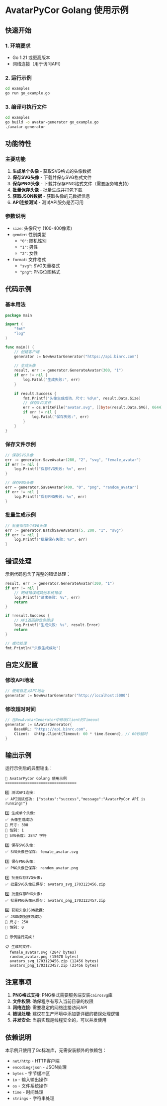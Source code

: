 # AvatarPyCor Golang 使用示例

## 快速开始

### 1. 环境要求

- Go 1.21 或更高版本
- 网络连接（用于访问API）

### 2. 运行示例

```bash
cd examples
go run go_example.go
```

### 3. 编译可执行文件

```bash
cd examples
go build -o avatar-generator go_example.go
./avatar-generator
```

## 功能特性

### 主要功能

1. **生成单个头像** - 获取SVG格式的头像数据
2. **保存SVG头像** - 下载并保存SVG格式文件
3. **保存PNG头像** - 下载并保存PNG格式文件（需要服务端支持）
4. **批量保存头像** - 批量生成并打包下载
5. **获取JSON数据** - 获取头像的元数据信息
6. **API连接测试** - 测试API服务是否可用

### 参数说明

- `size`: 头像尺寸 (100-400像素)
- `gender`: 性别类型
  - `"0"`: 随机性别
  - `"1"`: 男性
  - `"2"`: 女性
- `format`: 文件格式
  - `"svg"`: SVG矢量格式
  - `"png"`: PNG位图格式

## 代码示例

### 基本用法

```go
package main

import (
    "fmt"
    "log"
)

func main() {
    // 创建客户端
    generator := NewAvatarGenerator("https://api.binrc.com")
    
    // 生成头像
    result, err := generator.GenerateAvatar(300, "1")
    if err != nil {
        log.Fatal("生成失败:", err)
    }
    
    if result.Success {
        fmt.Printf("头像生成成功，尺寸: %d\n", result.Data.Size)
        // 保存SVG文件
        err = os.WriteFile("avatar.svg", []byte(result.Data.SVG), 0644)
        if err != nil {
            log.Fatal("保存失败:", err)
        }
    }
}
```

### 保存文件示例

```go
// 保存SVG头像
err := generator.SaveAvatar(280, "2", "svg", "female_avatar")
if err != nil {
    log.Printf("保存SVG失败: %v", err)
}

// 保存PNG头像
err = generator.SaveAvatar(400, "0", "png", "random_avatar")
if err != nil {
    log.Printf("保存PNG失败: %v", err)
}
```

### 批量生成示例

```go
// 批量保存5个SVG头像
err := generator.BatchSaveAvatars(5, 200, "1", "svg")
if err != nil {
    log.Printf("批量保存失败: %v", err)
}
```

## 错误处理

示例代码包含了完整的错误处理：

```go
result, err := generator.GenerateAvatar(300, "1")
if err != nil {
    // 网络错误或其他系统错误
    log.Printf("请求失败: %v", err)
    return
}

if !result.Success {
    // API返回的业务错误
    log.Printf("生成失败: %s", result.Error)
    return
}

// 成功处理
fmt.Println("头像生成成功")
```

## 自定义配置

### 修改API地址

```go
// 使用自定义API地址
generator := NewAvatarGenerator("http://localhost:5000")
```

### 修改超时时间

```go
// 在NewAvatarGenerator中修改Client的Timeout
generator := &AvatarGenerator{
    BaseURL: "https://api.binrc.com",
    Client:  &http.Client{Timeout: 60 * time.Second}, // 60秒超时
}
```

## 输出示例

运行示例后的典型输出：

```
🎨 AvatarPyCor Golang 使用示例
================================

0️⃣ 测试API连接:
✅ API测试成功: {"status":"success","message":"AvatarPyCor API is running!"}

1️⃣ 生成单个头像:
✅ 头像生成成功
📏 尺寸: 300
👤 性别: 1
📄 SVG长度: 2847 字符

2️⃣ 保存SVG头像:
✅ SVG头像已保存: female_avatar.svg

3️⃣ 保存PNG头像:
✅ PNG头像已保存: random_avatar.png

4️⃣ 批量保存SVG头像:
✅ 批量SVG头像已保存: avatars_svg_1703123456.zip

5️⃣ 批量保存PNG头像:
✅ 批量PNG头像已保存: avatars_png_1703123457.zip

6️⃣ 获取头像JSON数据:
✅ JSON数据获取成功
📏 尺寸: 250
👤 性别: 0

🎉 示例运行完成！

📋 生成的文件:
  female_avatar.svg (2847 bytes)
  random_avatar.png (15678 bytes)
  avatars_svg_1703123456.zip (12456 bytes)
  avatars_png_1703123457.zip (23456 bytes)
```

## 注意事项

1. **PNG格式支持**: PNG格式需要服务端安装`cairosvg`库
2. **文件权限**: 确保程序有写入当前目录的权限
3. **网络连接**: 需要稳定的网络连接访问API
4. **错误处理**: 建议在生产环境中添加更详细的错误处理逻辑
5. **并发安全**: 当前实现是线程安全的，可以并发使用

## 依赖说明

本示例只使用了Go标准库，无需安装额外的依赖包：

- `net/http` - HTTP客户端
- `encoding/json` - JSON处理
- `bytes` - 字节缓冲区
- `io` - 输入输出操作
- `os` - 文件系统操作
- `time` - 时间处理
- `strings` - 字符串处理 